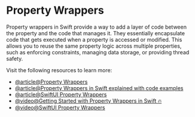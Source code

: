 # Property Wrappers

Property wrappers in Swift provide a way to add a layer of code between the property and the code that manages it. They essentially encapsulate code that gets executed when a property is accessed or modified. This allows you to reuse the same property logic across multiple properties, such as enforcing constraints, managing data storage, or providing thread safety.

Visit the following resources to learn more:

- [@article@Property Wrappers](https://docs.swift.org/swift-book/documentation/the-swift-programming-language/properties#Property-Wrappers)
- [@article@Property Wrappers in Swift explained with code examples](https://www.avanderlee.com/swift/property-wrappers/)
- [@article@SwiftUI Property Wrappers](https://swiftuipropertywrappers.com/)
- [@video@Getting Started with Property Wrappers in Swift 🔥](https://www.youtube.com/watch?v=61lr5ZI_-6E)
- [@video@SwiftUI Property Wrappers](https://www.youtube.com/watch?v=yWdJ3dRRDlk)